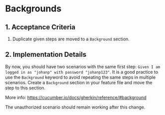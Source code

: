 # Backgrounds

## 1. Acceptance Criteria

1. Duplicate given steps are moved to a `Background` section.

## 2. Implementation Details

By now, you should have two scenarios with the same first step: `Given I am logged in as "johanp" with password "johanp123"`.
It is a good practice to use the `Background` keyword to avoid repeating the same steps in multiple scenarios.
Create a `Background` section in your feature file and move the step to this section.

More info: https://cucumber.io/docs/gherkin/reference/#background

The unauthorized scenario should remain working after this change.
